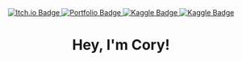 
<div id="badges" align="center" >
  <a href="https://nelsoncory.itch.io/">
    <img src="https://img.shields.io/badge/Itch.io-red?style=for-the-badge&logo=itch.io&logoColor=white" alt="Itch.io Badge"/>
  </a>
<a href="https://nelsoncory.com/">
    <img src="https://img.shields.io/badge/Resume-purple?style=for-the-badge&logo=windowsterminal&logoColor=white" alt="Portfolio Badge"/>
  </a>
<a href="https://www.kaggle.com/corynelson">
    <img src="https://img.shields.io/badge/Kaggle-blue?style=for-the-badge&logo=kaggle&logoColor=white" alt="Kaggle Badge"/>
  </a>
<a href="https://www.linkedin.com/in/-nelsoncory/">
    <img src="https://img.shields.io/badge/linkedin-blue?style=for-the-badge&logo=linkedin&logoColor=white" alt="Kaggle Badge"/>
  </a>
</div>
<div align="center">
<h1> Hey, I'm Cory!</h1>
</div>





<!--
**NelsonCory/nelsoncory** is a ✨ _special_ ✨ repository because its `README.md` (this file) appears on your GitHub profile.
https://simpleicons.org/?q=kaggle
https://shields.io/badges/static-badge
Here are some ideas to get you started:

- 🔭 I’m currently working on ...
- 🌱 I’m currently learning ...
- 👯 I’m looking to collaborate on ...
- 🤔 I’m looking for help with ...
- 💬 Ask me about ...
- 📫 How to reach me: ...
- 😄 Pronouns: ...
- ⚡ Fun fact: ...
-->
